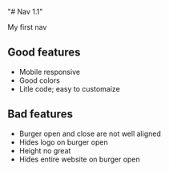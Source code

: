 "# Nav 1.1" 

My first nav
## Good features
- Mobile responsive
- Good colors
- Litle code; easy to customaize

## Bad features
- Burger open and close are not well aligned
- Hides logo on burger open
- Height no great
- Hides entire website on burger open

